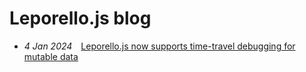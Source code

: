 # Leporello.js blog

- *4 Jan 2024*&emsp;[Leporello.js now supports time-travel debugging for mutable data](./mutable_data/) 
